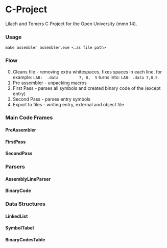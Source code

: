# C-Project
Lilach and Tomers C Project for the Open University (mmn 14).

### Usage ###
`make assembler
assembler.exe <.as file path>`

### Flow ###
0. Cleans file - removing extra whitespaces, fixes spaces in each line. for example:
                 `LAB:  .data         7, 8,  5` turns into: `LAB: .data 7,8,5`
1. Pre assembler - unpacking macros
2. First Pass - parses all symbols and created binary code of the (except entry)
3. Second Pass - parses entry symbols
4. Export to files - writing entry, external and object file

### Main Code Frames

#### PreAssembler

#### FirstPass

#### SecondPass

### Parsers

#### AssemblyLineParser

#### BinaryCode

### Data Structures

#### LinkedList

#### SymbolTabel

#### BinaryCodesTable